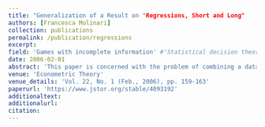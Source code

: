 ```yaml
---
title: "Generalization of a Result on "Regressions, Short and Long"
authors: [Francesca Molinari]
collection: publications
permalink: /publication/regressions
excerpt: 
field: 'Games with incomplete information' #'Statistical decision theory', 'Games with incomplete information', 'Dynamic Games', Social economics
date: 2006-02-01
abstract: 'This paper is concerned with the problem of combining a data set that identifies the conditional distribution P(ylx) with one that identifies the conditional distriution P(zlx) to identify the regressions E(ylx,.) - [E(yjx, z =j),j E Z] when the conditional distribution P(y x, z) is unknown. Cross and Manski (2002, Econometrica 70, 357-368) studied this problem and showed that the identification region of E(y I x, -) can be precisely calculated when y has finite support. Here we generalize the result of Cross and Manski, showing that the identification region can be precisely calculated also in the case in which y has infinite '
venue: 'Econometric Theory'
venue_details: 'Vol. 22, No. 1 (Feb., 2006), pp. 159-163'
paperurl: 'https://www.jstor.org/stable/4093192'
additionaltext: 
additionalurl:  
citation: 
---
```

